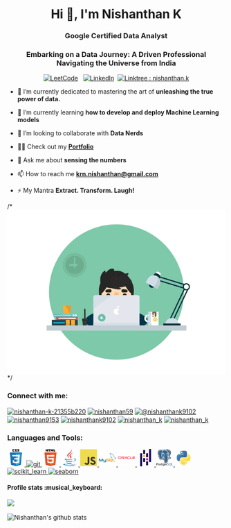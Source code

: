 <h1 align="center">Hi 👋, I'm Nishanthan K</h1>
<h3 align="center">Google Certified Data Analyst</h3>
<h3 align="center">Embarking on a Data Journey: A Driven Professional Navigating the Universe from India</h3>


<div align="center">

[![LeetCode](https://img.shields.io/badge/LeetCode-000000?style=for-the-badge&logo=LeetCode&logoColor=#d16c06)](https://leetcode.com/Nishanthan_K/) &nbsp;
[![LinkedIn](https://img.shields.io/badge/LinkedIn-0077B5?style=for-the-badge&logo=linkedin&logoColor=white)](https://www.linkedin.com/in/nishanthan-k-21355b220)&nbsp;
[![Linktree : nishanthan.k](https://img.shields.io/badge/linktree-39E09B?style=for-the-badge&logo=linktree&logoColor=white)](https://linktr.ee/nishanthan.k)

</div>


- 🔭 I’m currently dedicated to mastering the art of **unleashing the true power of data.**

- 🌱 I’m currently learning **how to develop and deploy Machine Learning models**

- 👯 I’m looking to collaborate with **Data Nerds**

- 👨‍💻 Check out my **[Portfolio](https://linktr.ee/nishanthan.k)**

- 💬 Ask me about **sensing the numbers**

- 📫 How to reach me **krn.nishanthan@gmail.com**

- ⚡ My Mantra **Extract. Transform. Laugh!**

/*
<img src="https://github.com/nirala69/nirala69/blob/master/70804f7e25b11f29db904f2fa7b4cd9d.gif" width="600" align='center'>
*/


<h3 align="left">Connect with me:</h3>
<p align="left">
<a href="https://linkedin.com/in/nishanthan-k-21355b220" target="blank"><img align="center" src="https://raw.githubusercontent.com/rahuldkjain/github-profile-readme-generator/master/src/images/icons/Social/linked-in-alt.svg" alt="nishanthan-k-21355b220" height="30" width="40" /></a>
<a href="https://kaggle.com/nishanthan59" target="blank"><img align="center" src="https://raw.githubusercontent.com/rahuldkjain/github-profile-readme-generator/master/src/images/icons/Social/kaggle.svg" alt="nishanthan59" height="30" width="40" /></a>
<a href="https://medium.com/@nishanthank9102" target="blank"><img align="center" src="https://raw.githubusercontent.com/rahuldkjain/github-profile-readme-generator/master/src/images/icons/Social/medium.svg" alt="@nishanthank9102" height="30" width="40" /></a>
<a href="https://www.codechef.com/users/nishanthan9153" target="blank"><img align="center" src="https://cdn.codechef.com/images/cc-logo.svg" alt="nishanthan9153" height="30" width="40" /></a>
<a href="https://www.hackerrank.com/nishanthank9102" target="blank"><img align="center" src="https://raw.githubusercontent.com/rahuldkjain/github-profile-readme-generator/master/src/images/icons/Social/hackerrank.svg" alt="nishanthank9102" height="30" width="40" /></a>
<a href="https://www.leetcode.com/nishanthan_k" target="blank"><img align="center" src="https://raw.githubusercontent.com/rahuldkjain/github-profile-readme-generator/master/src/images/icons/Social/leet-code.svg" alt="nishanthan_k" height="30" width="40" /></a>
<a href="https://auth.geeksforgeeks.org/user/nishanthan_k" target="blank"><img align="center" src="https://raw.githubusercontent.com/rahuldkjain/github-profile-readme-generator/master/src/images/icons/Social/geeks-for-geeks.svg" alt="nishanthan_k" height="30" width="40" /></a>
</p>

<h3 align="left">Languages and Tools:</h3>
<p align="left"> <a href="https://www.w3schools.com/css/" target="_blank" rel="noreferrer"> <img src="https://raw.githubusercontent.com/devicons/devicon/master/icons/css3/css3-original-wordmark.svg" alt="css3" width="40" height="40"/> </a> <a href="https://git-scm.com/" target="_blank" rel="noreferrer"> <img src="https://www.vectorlogo.zone/logos/git-scm/git-scm-icon.svg" alt="git" width="40" height="40"/> </a> <a href="https://www.w3.org/html/" target="_blank" rel="noreferrer"> <img src="https://raw.githubusercontent.com/devicons/devicon/master/icons/html5/html5-original-wordmark.svg" alt="html5" width="40" height="40"/> </a> <a href="https://www.java.com" target="_blank" rel="noreferrer"> <img src="https://raw.githubusercontent.com/devicons/devicon/master/icons/java/java-original.svg" alt="java" width="40" height="40"/> </a> <a href="https://developer.mozilla.org/en-US/docs/Web/JavaScript" target="_blank" rel="noreferrer"> <img src="https://raw.githubusercontent.com/devicons/devicon/master/icons/javascript/javascript-original.svg" alt="javascript" width="40" height="40"/> </a> <a href="https://www.mysql.com/" target="_blank" rel="noreferrer"> <img src="https://raw.githubusercontent.com/devicons/devicon/master/icons/mysql/mysql-original-wordmark.svg" alt="mysql" width="40" height="40"/> </a> <a href="https://www.oracle.com/" target="_blank" rel="noreferrer"> <img src="https://raw.githubusercontent.com/devicons/devicon/master/icons/oracle/oracle-original.svg" alt="oracle" width="40" height="40"/> </a> <a href="https://pandas.pydata.org/" target="_blank" rel="noreferrer"> <img src="https://raw.githubusercontent.com/devicons/devicon/2ae2a900d2f041da66e950e4d48052658d850630/icons/pandas/pandas-original.svg" alt="pandas" width="40" height="40"/> </a> <a href="https://www.postgresql.org" target="_blank" rel="noreferrer"> <img src="https://raw.githubusercontent.com/devicons/devicon/master/icons/postgresql/postgresql-original-wordmark.svg" alt="postgresql" width="40" height="40"/> </a> <a href="https://www.python.org" target="_blank" rel="noreferrer"> <img src="https://raw.githubusercontent.com/devicons/devicon/master/icons/python/python-original.svg" alt="python" width="40" height="40"/> </a> <a href="https://scikit-learn.org/" target="_blank" rel="noreferrer"> <img src="https://upload.wikimedia.org/wikipedia/commons/0/05/Scikit_learn_logo_small.svg" alt="scikit_learn" width="40" height="40"/> </a> <a href="https://seaborn.pydata.org/" target="_blank" rel="noreferrer"> <img src="https://seaborn.pydata.org/_images/logo-mark-lightbg.svg" alt="seaborn" width="40" height="40"/> </a> </p>


<h4>Profile stats :musical_keyboard:</h4>

![](https://komarev.com/ghpvc/?username=nishanthan-k&color=blue)

![Nishanthan's github stats](https://github-readme-stats.vercel.app/api?username=nishanthan-k&show_icons=true&title_color=fff&icon_color=79ff97&text_color=9f9f9f&bg_color=151515) 
<!-- <p align="center"><img src="https://github-readme-stats.vercel.app/api?username=nishanthan-k&show_icons=true&theme=synthwave" alt="AnhellO :: Profile Stats" /></p> -->



